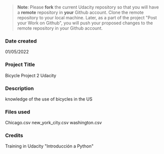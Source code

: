 >**Note**: Please **fork** the current Udacity repository so that you will have a **remote** repository in **your** Github account. Clone the remote repository to your local machine. Later, as a part of the project "Post your Work on Github", you will push your proposed changes to the remote repository in your Github account.

### Date created
01/05/2022

### Project Title
Bicycle Project 2 Udacity

### Description
knowledge of the use of bicycles in the US

### Files used
Chicago.csv new_york_city.csv washington.csv

### Credits
Training in Udacity "Introducción a Python"

